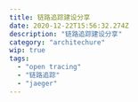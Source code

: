 ```yaml
---
title: 链路追踪建设分享
date: 2020-12-22T15:56:32.274Z
description: "链路追踪建设分享"
category: "architechure"
wip: true
tags:
  - "open tracing"
  - "链路追踪"
  - "jaeger"
---
```


